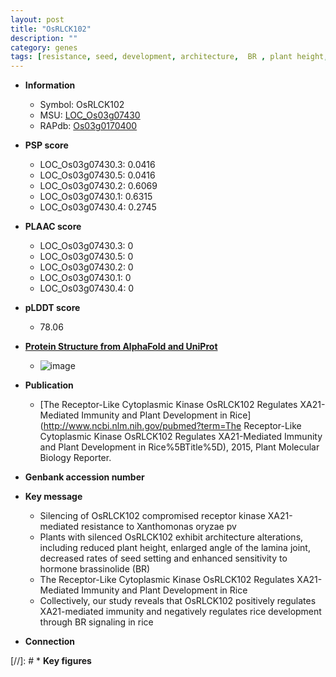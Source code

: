 ```yaml
---
layout: post
title: "OsRLCK102"
description: ""
category: genes
tags: [resistance, seed, development, architecture,  BR , plant height, immunity, BR signaling, lamina, plant development, Kinase, lamina joint, angle of the lamina joint, receptor kinase]
---
```


* **Information**  
    + Symbol: OsRLCK102  
    + MSU: [LOC_Os03g07430](http://rice.plantbiology.msu.edu/cgi-bin/ORF_infopage.cgi?orf=LOC_Os03g07430)  
    + RAPdb: [Os03g0170400](http://rapdb.dna.affrc.go.jp/viewer/gbrowse_details/irgsp1?name=Os03g0170400)  

* **PSP score**  
    + LOC_Os03g07430.3: 0.0416 
    + LOC_Os03g07430.5: 0.0416 
    + LOC_Os03g07430.2: 0.6069 
    + LOC_Os03g07430.1: 0.6315 
    + LOC_Os03g07430.4: 0.2745 

* **PLAAC score**  
    + LOC_Os03g07430.3: 0 
    + LOC_Os03g07430.5: 0 
    + LOC_Os03g07430.2: 0 
    + LOC_Os03g07430.1: 0 
    + LOC_Os03g07430.4: 0 

* **pLDDT score**
    + 78.06

* **[Protein Structure from AlphaFold and UniProt](https://www.uniprot.org/uniprotkb/Q10R62/entry#structure)**
    + ![image](https://ricepsp.github.io/images/Q1/AF-Q10R62-F1.png)

* **Publication**  
    + [The Receptor-Like Cytoplasmic Kinase OsRLCK102 Regulates XA21-Mediated Immunity and Plant Development in Rice](http://www.ncbi.nlm.nih.gov/pubmed?term=The Receptor-Like Cytoplasmic Kinase OsRLCK102 Regulates XA21-Mediated Immunity and Plant Development in Rice%5BTitle%5D), 2015, Plant Molecular Biology Reporter.

* **Genbank accession number**  

* **Key message**  
    + Silencing of OsRLCK102 compromised receptor kinase XA21-mediated resistance to Xanthomonas oryzae pv
    + Plants with silenced OsRLCK102 exhibit architecture alterations, including reduced plant height, enlarged angle of the lamina joint, decreased rates of seed setting and enhanced sensitivity to hormone brassinolide (BR)
    + The Receptor-Like Cytoplasmic Kinase OsRLCK102 Regulates XA21-Mediated Immunity and Plant Development in Rice
    + Collectively, our study reveals that OsRLCK102 positively regulates XA21-mediated immunity and negatively regulates rice development through BR signaling in rice

* **Connection**  

[//]: # * **Key figures**  


